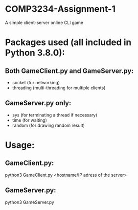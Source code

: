# COMP3234-Assignment-1
A simple client-server online CLI game

# Packages used (all included in Python 3.8.0):
## Both GameClient.py and GameServer.py:
* socket (for networking)
* threading (multi-threading for multiple clients)
		
## GameServer.py only:
* sys (for terminating a thread if necessary)
* time (for waiting)
* random (for drawing random result)

# Usage:
## GameClient.py:
python3 GameClient.py <hostname/IP adress of the server> <Server port>

## GameServer.py:
python3 GameServer.py <listening port> <path to UserInfo.txt>